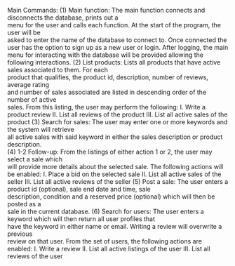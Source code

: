 Main Commands:
(1) Main	function:	The	main	function	connects	and	disconnects	the	database,	prints	out	a	
menu	for	the	user	and	calls	each	function.	At	the	start	of	the	program,	the	user	will	be	
asked	to	enter	the	name	of	the	database	to	connect	to.	Once	connected	the	user	has	
the	option	to	sign	up	as	a	new	user	or	login.	After	logging,	the	main	menu	for	
interacting	with	the	database	will	be	provided	allowing	the	following	interactions.
(2) List	products: Lists	all	products	that	have	active	sales	associated	to	them.	For	each	
product	that	qualifies,	the	product	id,	description,	number	of	reviews,	average	rating	
and	number	of	sales	associated	are	listed	in	descending	order	of	the	number	of	active	
sales. From this	listing,	the	user	may	perform	the	following:
I. Write	a	product	review
II. List	all	reviews	of	the	product
III. List	all	active	sales of	the	product
(3) Search	for	sales:	The	user	may	enter	one	or	more	keywords	and	the	system	will	retrieve	
all	active	sales	with	said	keyword	in	either	the	sales	description	or	product	description.	
(4) 1-2	Follow-up:	From	the	listings	of	either	action	1	or	2,	the	user	may	select	a	sale	which	
will	provide	more	details	about	the	selected        sale.	The	following	actions	will	be	enabled:
I. Place	a bid	on	the	selected	sale
II. List	all	active	sales	of	the	seller
III. List	all	active	reviews	of	the	seller
(5) Post	a	sale:	The	user	enters	a	product	id	(optional),	sale	end	date	and	time,	sale	
description,	condition	and	a	reserved	price (optional) which	will	then	be	posted	as	a	
sale	in	the	current	database.
(6) Search	for	users:	The	user	enters	a	keyword	which	will	then	return	all	user	profiles	that	
have	the	keyword	in	either	name	or	email. Writing a	review	will	overwrite	a	previous	
review on	that	user. From	the	set	of	users,	the	following	actions	are	enabled:
I. Write	a	review
II. List	all	active	listings	of	the	user
III. List	all	reviews	of	the	user
